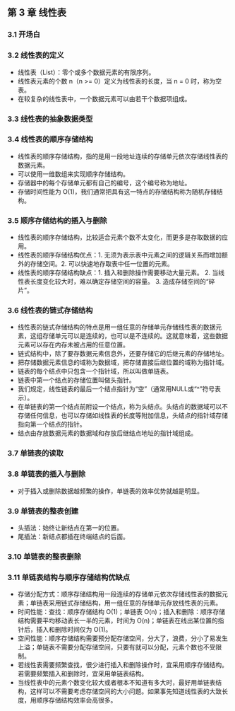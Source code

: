 ## 第 3 章 线性表 ##
### 3.1 开场白 ###
### 3.2 线性表的定义 ###
- 线性表（List）：零个或多个数据元素的有限序列。
- 线性表元素的个数 n（n >= 0）定义为线性表的长度，当 n = 0 时，称为空表。
- 在较复杂的线性表中，一个数据元素可以由若干个数据项组成。
### 3.3 线性表的抽象数据类型 ###
### 3.4 线性表的顺序存储结构 ###
- 线性表的顺序存储结构，指的是用一段地址连续的存储单元依次存储线性表的数据元素。
- 可以使用一维数组来实现顺序存储结构。
- 存储器中的每个存储单元都有自己的编号，这个编号称为地址。
- 存储时间性能为 O(1)，我们通常把具有这一特点的存储结构称为随机存储结构。
### 3.5 顺序存储结构的插入与删除 ###
- 线性表的顺序存储结构，比较适合元素个数不太变化，而更多是存取数据的应用。
- 线性表的顺序存储结构优点：1. 无须为表示表中元素之间的逻辑关系而增加额外的存储空间。2. 可以快速地存取表中任一位置的元素。
- 线性表的顺序存储结构缺点：1. 插入和删除操作需要移动大量元素。 2. 当线性表长度变化较大时，难以确定存储空间的容量。 3. 造成存储空间的“碎片”。
### 3.6 线性表的链式存储结构 ###
- 线性表的链式存储结构的特点是用一组任意的存储单元存储线性表的数据元素，这组存储单元可以是连续的，也可以是不连续的。这就意味着，这些数据元素可以存在内存未被占用的任意位置。
- 链式结构中，除了要存数据元素信息外，还要存储它的后继元素的存储地址。
- 把存储数据元素信息的域称为数据域，把存储直接后继位置的域称为指针域。
- 链表的每个结点中只包含一个指针域，所以叫做单链表。
- 链表中第一个结点的存储位置叫做头指针。
- 我们规定，线性链表的最后一个结点指针为“空”（通常用NULL或“^”符号表示）。
- 在单链表的第一个结点前附设一个结点，称为头结点。头结点的数据域可以不存储任何信息，也可以存储如线性表的长度等附加信息，头结点的指针域存储指向第一个结点的指针。
- 结点由存放数据元素的数据域和存放后继结点地址的指针域组成。
### 3.7 单链表的读取 ###
### 3.8 单链表的插入与删除 ###
- 对于插入或删除数据越频繁的操作，单链表的效率优势就越是明显。
### 3.9 单链表的整表创建 ###
- 头插法：始终让新结点在第一的位置。
- 尾插法：新结点都插在终端结点的后面。
### 3.10 单链表的整表删除 ###
### 3.11 单链表结构与顺序存储结构优缺点 ###
- 存储分配方式：顺序存储结构用一段连续的存储单元依次存储线性表的数据元素；单链表采用链式存储结构，用一组任意的存储单元存放线性表的元素。
- 时间性能：查找：顺序存储结构 O(1)；单链表 O(n)；插入和删除：顺序存储结构需要平均移动表长一半的元素，时间为 O(n)；单链表在线出某位置的指针后，插入和删除时间仅为 O(1)。
- 空间性能：顺序存储结构需要预分配存储空间，分大了，浪费，分小了易发生上溢；单链表不需要分配存储空间，只要有就可以分配，元素个数也不受限制。
- 若线性表需要频繁查找，很少进行插入和删除操作时，宜采用顺序存储结构。若需要频繁插入和删除时，宜采用单链表结构。
- 当线性表中的元素个数变化较大或者根本不知道有多大时，最好用单链表结构，这样可以不需要考虑存储空间的大小问题。如果事先知道线性表的大致长度，用顺序存储结构效率会高很多。